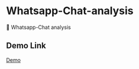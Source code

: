 # Whatsapp-Chat-analysis
🤖 Whatsapp-Chat analysis


## Demo Link 

[Demo](https://whatsapp-chat-analysis-kdjcfeqkokrojsyju6jad3.streamlit.app/)
